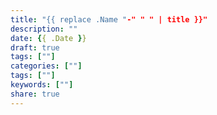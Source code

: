 ```yaml
---
title: "{{ replace .Name "-" " " | title }}"
description: ""
date: {{ .Date }}
draft: true
tags: [""]
categories: [""]
tags: [""]
keywords: [""]
share: true
---
```


